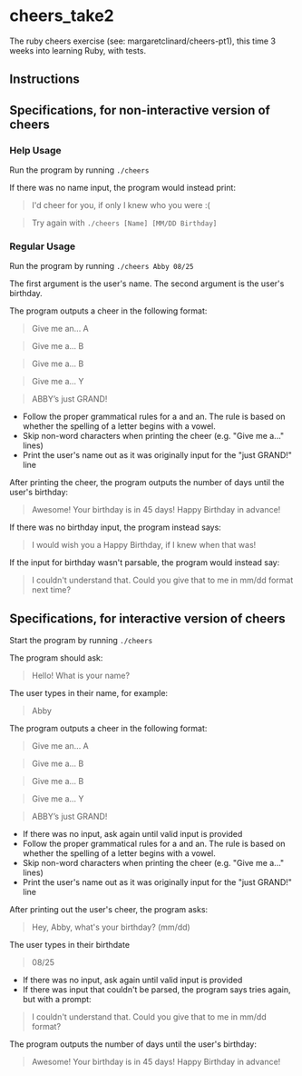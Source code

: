 # cheers_take2
The ruby cheers exercise (see: margaretclinard/cheers-pt1), this time 3 weeks into learning Ruby, with tests.

## Instructions

## Specifications, for non-interactive version of cheers

### Help Usage

Run the program by running `./cheers`

If there was no name input, the program would instead print:

> I'd cheer for you, if only I knew who you were :(

> Try again with `./cheers [Name] [MM/DD Birthday]`


### Regular Usage

Run the program by running `./cheers Abby 08/25`

The first argument is the user's name. The second argument is the user's
birthday.

The program outputs a cheer in the following format:

> Give me an... A

> Give me a... B

> Give me a... B

> Give me a... Y

> ABBY’s just GRAND!

* Follow the proper grammatical rules for a and an. The rule is based on whether the spelling of a letter begins with a vowel.
* Skip non-word characters when printing the cheer (e.g. "Give me a..." lines)
* Print the user's name out as it was originally input for the "just GRAND!" line

After printing the cheer, the program outputs the number of days until
the user's birthday:

> Awesome!  Your birthday is in 45 days! Happy Birthday in advance!

If there was no birthday input, the program instead says:

> I would wish you a Happy Birthday, if I knew when that was!

If the input for birthday wasn't parsable, the program would instead
say:

> I couldn't understand that. Could you give that to me in mm/dd format next time?

## Specifications, for interactive version of cheers

Start the program by running `./cheers`

The program should ask:

> Hello! What is your name?

The user types in their name, for example:

> Abby

The program outputs a cheer in the following format:

> Give me an... A

> Give me a... B

> Give me a... B

> Give me a... Y

> ABBY’s just GRAND!

* If there was no input, ask again until valid input is provided
* Follow the proper grammatical rules for a and an. The rule is based on whether the spelling of a letter begins with a vowel.
* Skip non-word characters when printing the cheer (e.g. "Give me a..." lines)
* Print the user's name out as it was originally input for the "just GRAND!" line

After printing out the user's cheer, the program asks:

> Hey, Abby, what's your birthday? (mm/dd)

The user types in their birthdate

> 08/25

* If there was no input, ask again until valid input is provided
* If there was input that couldn't be parsed, the program says tries
  again, but with a prompt:

> I couldn't understand that. Could you give that to me in mm/dd format?

The program outputs the number of days until the user's birthday:

> Awesome!  Your birthday is in 45 days! Happy Birthday in advance!
